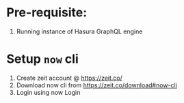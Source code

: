 # Pre-requisite:

1. Running instance of Hasura GraphQL engine

# Setup `now` cli
1. Create zeit account @ https://zeit.co/
2. Download now cli from https://zeit.co/download#now-cli
3. Login using now Login
